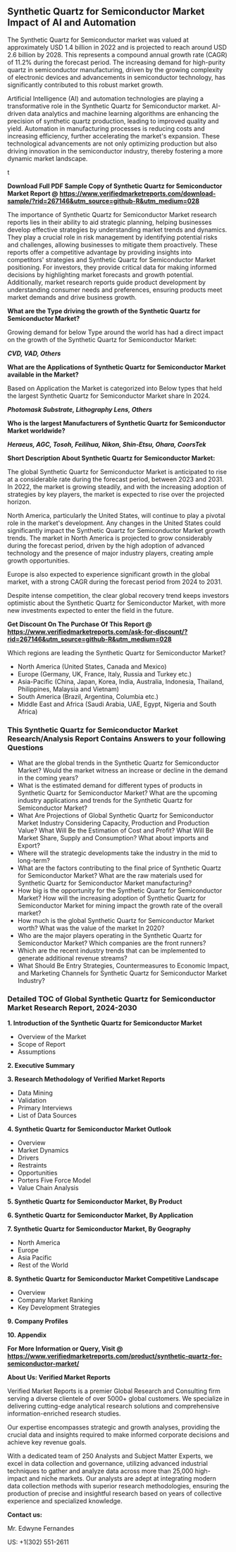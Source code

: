 <h2>Synthetic Quartz for Semiconductor Market Impact of AI and Automation</h2><p>The Synthetic Quartz for Semiconductor market was valued at approximately USD 1.4 billion in 2022 and is projected to reach around USD 2.6 billion by 2028. This represents a compound annual growth rate (CAGR) of 11.2% during the forecast period. The increasing demand for high-purity quartz in semiconductor manufacturing, driven by the growing complexity of electronic devices and advancements in semiconductor technology, has significantly contributed to this robust market growth.</p><p>Artificial Intelligence (AI) and automation technologies are playing a transformative role in the Synthetic Quartz for Semiconductor market. AI-driven data analytics and machine learning algorithms are enhancing the precision of synthetic quartz production, leading to improved quality and yield. Automation in manufacturing processes is reducing costs and increasing efficiency, further accelerating the market's expansion. These technological advancements are not only optimizing production but also driving innovation in the semiconductor industry, thereby fostering a more dynamic market landscape.</p>t</p><p id="" class=""><strong>Download Full PDF Sample Copy of Synthetic Quartz for Semiconductor Market Report @ <a href="https://www.verifiedmarketreports.com/download-sample/?rid=267146&utm_source=github-R&utm_medium=028" target="_blank">https://www.verifiedmarketreports.com/download-sample/?rid=267146&utm_source=github-R&utm_medium=028</a></strong></p><p>The importance of&nbsp;Synthetic Quartz for Semiconductor Market research reports lies in their ability to aid strategic planning, helping businesses develop effective strategies by understanding market trends and dynamics. They play a crucial role in risk management by identifying potential risks and challenges, allowing businesses to mitigate them proactively. These reports offer a competitive advantage by providing insights into competitors' strategies and Synthetic Quartz for Semiconductor Market positioning. For investors, they provide critical data for making informed decisions by highlighting market forecasts and growth potential. Additionally, market research reports guide product development by understanding consumer needs and preferences, ensuring products meet market demands and drive business growth.</p><p><strong>What are the&nbsp;Type driving the growth of the Synthetic Quartz for Semiconductor Market?</strong></p><p id="" class="">Growing demand for below Type around the world has had a direct impact on the growth of the Synthetic Quartz for Semiconductor Market:</p><em><strong>CVD, VAD, Others</strong></em></p><strong>What are the&nbsp;Applications&nbsp;of Synthetic Quartz for Semiconductor Market available in the Market?</strong></p><p id="" class="">Based on Application the Market is categorized into Below types that held the largest Synthetic Quartz for Semiconductor Market share In 2024.</p><em><strong>Photomask Substrate, Lithography Lens, Others</strong></em></p><strong>Who is the largest Manufacturers of Synthetic Quartz for Semiconductor Market worldwide?</strong></p><p><em><strong>Heraeus, AGC, Tosoh, Feilihua, Nikon, Shin-Etsu, Ohara, CoorsTek</strong></em></p><p id="" class=""><strong>Short Description About Synthetic Quartz for Semiconductor Market:</strong></p><p>The global Synthetic Quartz for Semiconductor Market is anticipated to rise at a considerable rate during the forecast period, between 2023 and 2031. In 2022, the market is growing steadily, and with the increasing adoption of strategies by key players, the market is expected to rise over the projected horizon.</p><p>North America, particularly the United States, will continue to play a pivotal role in the market's development. Any changes in the United States could significantly impact the Synthetic Quartz for Semiconductor Market growth trends. The market in North America is projected to grow considerably during the forecast period, driven by the high adoption of advanced technology and the presence of major industry players, creating ample growth opportunities.</p><p>Europe is also expected to experience significant growth in the global market, with a strong CAGR during the forecast period from 2024 to 2031.</p><p>Despite intense competition, the clear global recovery trend keeps investors optimistic about the Synthetic Quartz for Semiconductor Market, with more new investments expected to enter the field in the future.</p><p id="" class=""><strong>Get Discount On The Purchase Of This Report @ <a href="https://www.verifiedmarketreports.com/ask-for-discount/?rid=267146&utm_source=github-R&utm_medium=028" target="_blank">https://www.verifiedmarketreports.com/ask-for-discount/?rid=267146&utm_source=github-R&utm_medium=028</a></strong></p>Which regions are leading the Synthetic Quartz for Semiconductor Market?</p><ul><li>North America (United States, Canada and Mexico)</li><li>Europe (Germany, UK, France, Italy, Russia and Turkey etc.)</li><li>Asia-Pacific (China, Japan, Korea, India, Australia, Indonesia, Thailand, Philippines, Malaysia and Vietnam)</li><li>South America (Brazil, Argentina, Columbia etc.)</li><li>Middle East and Africa (Saudi Arabia, UAE, Egypt, Nigeria and South Africa)</li></ul><h3 id="" class="">This Synthetic Quartz for Semiconductor Market Research/Analysis Report Contains Answers to your following Questions</h3><ul><li>What are the global trends in the Synthetic Quartz for Semiconductor Market? Would the market witness an increase or decline in the demand in the coming years?</li><li>What is the estimated demand for different types of products in Synthetic Quartz for Semiconductor Market? What are the upcoming industry applications and trends for the Synthetic Quartz for Semiconductor Market?</li><li>What Are Projections of Global Synthetic Quartz for Semiconductor Market Industry Considering Capacity, Production and Production Value? What Will Be the Estimation of Cost and Profit? What Will Be Market Share, Supply and Consumption? What about imports and Export?</li><li>Where will the strategic developments take the industry in the mid to long-term?</li><li>What are the factors contributing to the final price of Synthetic Quartz for Semiconductor Market? What are the raw materials used for Synthetic Quartz for Semiconductor Market manufacturing?</li><li>How big is the opportunity for the Synthetic Quartz for Semiconductor Market? How will the increasing adoption of Synthetic Quartz for Semiconductor Market for mining impact the growth rate of the overall market?</li><li>How much is the global Synthetic Quartz for Semiconductor Market worth? What was the value of the market In 2020?</li><li>Who are the major players operating in the Synthetic Quartz for Semiconductor Market? Which companies are the front runners?</li><li>Which are the recent industry trends that can be implemented to generate additional revenue streams?</li><li>What Should Be Entry Strategies, Countermeasures to Economic Impact, and Marketing Channels for Synthetic Quartz for Semiconductor Market Industry?</li></ul><h3 id="" class="">Detailed TOC of Global Synthetic Quartz for Semiconductor Market Research Report, 2024-2030</h3><p id="" class=""><strong>1. Introduction of the Synthetic Quartz for Semiconductor Market</strong></p><ul><li>Overview of the Market</li><li>Scope of Report</li><li>Assumptions</li></ul><p id="" class=""><strong>2. Executive Summary</strong></p><p id="" class=""><strong>3. Research Methodology of Verified Market Reports</strong></p><ul><li>Data Mining</li><li>Validation</li><li>Primary Interviews</li><li>List of Data Sources</li></ul><p id="" class=""><strong>4. Synthetic Quartz for Semiconductor Market Outlook</strong></p><ul><li>Overview</li><li>Market Dynamics</li><li>Drivers</li><li>Restraints</li><li>Opportunities</li><li>Porters Five Force Model</li><li>Value Chain Analysis</li></ul><p id="" class=""><strong>5. Synthetic Quartz for Semiconductor Market, By Product</strong></p><p id="" class=""><strong>6. Synthetic Quartz for Semiconductor Market, By Application</strong></p><p id="" class=""><strong>7. Synthetic Quartz for Semiconductor Market, By Geography</strong></p><ul><li>North America</li><li>Europe</li><li>Asia Pacific</li><li>Rest of the World</li></ul><p id="" class=""><strong>8. Synthetic Quartz for Semiconductor Market Competitive Landscape</strong></p><ul><li>Overview</li><li>Company Market Ranking</li><li>Key Development Strategies</li></ul><p id="" class=""><strong>9. Company Profiles</strong></p><p id="" class=""><strong>10. Appendix</strong></p><p id="" class=""><strong>For More Information or Query, Visit @ <a href="https://www.verifiedmarketreports.com/product/synthetic-quartz-for-semiconductor-market/" target="_blank">https://www.verifiedmarketreports.com/product/synthetic-quartz-for-semiconductor-market/</a></strong></p><p id="" class=""><strong>About Us: Verified Market Reports</strong></p><p id="" class="">Verified Market Reports is a premier Global Research and Consulting firm serving a diverse clientele of over 5000+ global customers. We specialize in delivering cutting-edge analytical research solutions and comprehensive information-enriched research studies.</p><p id="" class="">Our expertise encompasses strategic and growth analyses, providing the crucial data and insights required to make informed corporate decisions and achieve key revenue goals.</p><p id="" class="">With a dedicated team of 250 Analysts and Subject Matter Experts, we excel in data collection and governance, utilizing advanced industrial techniques to gather and analyze data across more than 25,000 high-impact and niche markets. Our analysts are adept at integrating modern data collection methods with superior research methodologies, ensuring the production of precise and insightful research based on years of collective experience and specialized knowledge.</p><p id="" class=""><strong>Contact us:</strong></p><p id="" class="">Mr. Edwyne Fernandes</p><p id="" class="">US: +1(302) 551-2611</p>